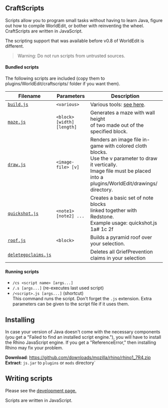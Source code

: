 ## CraftScripts
Scripts allow you to program small tasks without having to learn Java, figure out how to compile WorldEdit, or bother with reinventing the wheel. CraftScripts are written in JavaScript.

The scripting support that was available before v0.8 of WorldEdit is different.

> Warning: Do not run scripts from untrusted sources.

#### Bundled scripts
The following scripts are included (copy them to plugins/WorldEdit/craftscripts/ folder if you want them).

| Filename |    Parameters     | Description |
| --- | --- | --- |
| [`build.js`](build.js)	| `<various>` | Various tools: [see here](http://inhaze.net/resources/build_commands/#commands). |
| [`maze.js`](maze.js) | `<block> [width] [length]` | Generates a maze with wall height<br> of two made out of the specified block. |
| [`draw.js`](draw.js) | `<image-file> [v]` | Renders an image file in-game with colored cloth blocks. <br>Use the v parameter to draw it vertically. <br>Image file must be placed into a plugins/WorldEdit/drawings/ directory. |
| [`quickshot.js`](quickshot.js) | `<note1> [note2] ...` | Creates a basic set of note blocks <br>linked together with Redstone. <br>Example usage: quickshot.js 1a# 1c 2f |
| [`roof.js`](roof.js)	| `<block>` | Builds a pyramid roof over your selection. |
| [`deletegpclaims.js`](deleteclaims.js)	|  | Deletes all GriefPrevention claims in your selection |

#### Running scripts
 - `/cs <script name> [args...]`    
 - `/.s [args...]` (re-executes last used script)    
 - `/<script>.js [args...]` (shortcut)    
This command runs the script. Don't forget the `.js` extension. Extra parameters can be given to the script file if it uses them.

## Installing
In case your version of Java doesn't come with the necessary components (you get a "Failed to find an installed script engine."), you will have to install the Rhino JavaScript engine. If you get a "ReferenceError," then installing Rhino may fix your problem.

**Download**: https://github.com/downloads/mozilla/rhino/rhino1_7R4.zip   
**Extract**: `js.jar` to `plugins` or `mods` directory`    

## Writing scripts
Please see the [development page.](http://wiki.sk89q.com/wiki/WorldEdit/Scripting/Development)

Scripts are written in JavaScript.

